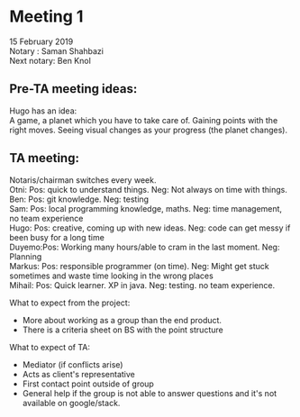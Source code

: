 # Meeting 1  
15 February 2019  
Notary : Saman Shahbazi  
Next notary: Ben Knol  

## Pre-TA meeting ideas:

Hugo has an idea:  
A game, a planet which you have to take care of. Gaining points with the right moves. Seeing visual changes as your progress (the planet changes).

## TA meeting:
Notaris/chairman switches every week.  
Otni: Pos: quick to understand things. Neg: Not always on time with things.  
Ben: Pos: git knowledge. Neg: testing  
Sam: Pos: local programming knowledge, maths. Neg: time management, no team experience  
Hugo: Pos: creative, coming up with new ideas. Neg: code can get messy if been busy for a long time  
Duyemo:Pos: Working many hours/able to cram in the last moment. Neg: Planning  
Markus: Pos: responsible programmer (on time). Neg: Might get stuck sometimes and waste time looking in the wrong places  
Mihail: Pos: Quick learner. XP in java. Neg: testing. no team experience.  


What to expect from the project:  
- More about working as a group than the end product.  
- There is a criteria sheet on BS with the point structure  

What to expect of TA:  
- Mediator (if conflicts arise)  
- Acts as client's representative  
- First contact point outside of group  
- General help if the group is not able to answer questions and it's not available on google/stack.